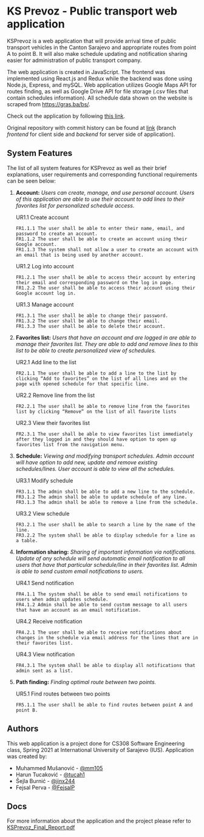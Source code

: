 # KS Prevoz - Public transport web application

KSPrevoz is a web application that will provide arrival time of public transport vehicles in the
Canton Sarajevo and appropriate routes from point A to point B. It will also make schedule updating
and notification sharing easier for administration of public transport company.

The web application is created in JavaScript. The frontend was implemented using React.js and Redux while the backend was done using Node.js, Express, and mySQL. Web application utilizes Google Maps API for routes finding, as well as Google Drive API for file storage (.csv files that contain schedules information). All schedule data shown on the website is scraped from https://gras.ba/bs/.

Check out the application by following [this link](https://ksprevoz.herokuapp.com/).

Original repository with commit history can be found at [link](https://github.com/tucah1/KS-Prevoz) (branch _frontend_ for client side and _backend_ for server side of application).

## System Features

The list of all system features for KSPrevoz as well as their brief explanations, user requirements and corresponding functional requirements can be seen below:

1.  **Account:** _Users can create, manage, and use personal account. Users of this application are able to use their account to add lines to their favorites list for personalized schedule access._

    UR1.1 Create account

        FR1.1.1 The user shall be able to enter their name, email, and password to create an account.
        FR1.1.2 The user shall be able to create an account using their Google account.
        FR1.1.3 The system shall not allow a user to create an account with an email that is being used by another account.

    UR1.2 Log into account

        FR1.2.1 The user shall be able to access their account by entering their email and corresponding password on the log in page.
        FR1.2.2 The user shall be able to access their account using their Google account log in.

    UR1.3 Manage account

        FR1.3.1 The user shall be able to change their password.
        FR1.3.2 The user shall be able to change their email.
        FR1.3.3 The user shall be able to delete their account.

2.  **Favorites list:** _Users that have an account and are logged in are able to manage their favorites list. They are able to add and remove lines to this list to be able to create personalized view of schedules._

    UR2.1 Add line to the list

        FR2.1.1 The user shall be able to add a line to the list by clicking “Add to favorites” on the list of all lines and on the page with opened schedule for that specific line.

    UR2.2 Remove line from the list

        FR2.2.1 The user shall be able to remove line from the favorites list by clicking “Remove” on the list of all favorite lists

    UR2.3 View their favorites list

        FR2.3.1 The user shall be able to view favorites list immediately after they logged in and they should have option to open up favorites list from the navigation menu.

3.  **Schedule:** _Viewing and modifying transport schedules. Admin account will have option to add new, update and remove existing schedules/lines. User account is able to view all the schedules._

    UR3.1 Modify schedule

        FR3.1.1 The admin shall be able to add a new line to the schedule.
        FR3.1.2 The admin shall be able to update schedule of any line.
        FR3.1.3 The admin shall be able to remove a line from the schedule.

    UR3.2 View schedule

        FR3.2.1 The user shall be able to search a line by the name of the line.
        FR3.2.2 The system shall be able to display schedule for a line as a table.

4.  **Information sharing:** _Sharing of important information via notifications. Update of any schedule will send automatic email notification to all users that have that particular schedule/line in their favorites list. Admin is able to send custom email notifications to users._

    UR4.1 Send notification

        FR4.1.1 The system shall be able to send email notifications to users when admin updates schedule.
        FR4.1.2 Admin shall be able to send custom message to all users that have an account as an email notification.

    UR4.2 Receive notification

        FR4.2.1 The user shall be able to receive notifications about changes in the schedule via email address for the lines that are in their favorites list.

    UR4.3 View notification

        FR4.3.1 The system shall be able to display all notifications that admin sent as a list.

5.  **Path finding:** _Finding optimal route between two points._

    UR5.1 Find routes between two points

        FR5.1.1 The user shall be able to find routes between point A and point B.

## Authors

This web application is a project done for CS308 Software Engineering class, Spring 2021 at International University of Sarajevo (IUS). Application was created by:

-   Muhammed Mušanović - [@mm105](https://github.com/mm105)
-   Harun Tucaković - [@tucah1](https://github.com/tucah1)
-   Šejla Burnić - [@jinx244](https://github.com/jinx244)
-   Fejsal Perva - [@FejsalP](https://github.com/FejsalP)

## Docs

For more information about the application and the project please refer to [KSPrevoz_Final_Report.pdf](/docs/KSPrevoz_Final_Report.pdf)
